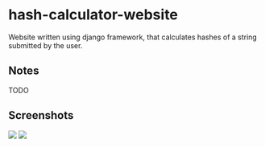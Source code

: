 # hash-calculator-website
Website written using django framework, that calculates hashes of a string submitted by the user.

## Notes
TODO

## Screenshots
<img src="https://imgur.com/eQDuCJB.png" />
<img src="https://imgur.com/8E7Kqji.png" />
